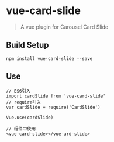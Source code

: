 # vue-card-slide

> A vue plugin for Carousel Card Slide

## Build Setup
```JS
npm install vue-card-slide --save
```

## Use 
```JS
// ES6引入
import cardSlide from 'vue-card-slide'
// require引入
var cardSlide = require('CardSlide')

Vue.use(cardSlide)

// 组件中使用
<vue-card-slide></vue-ard-slide>
```


